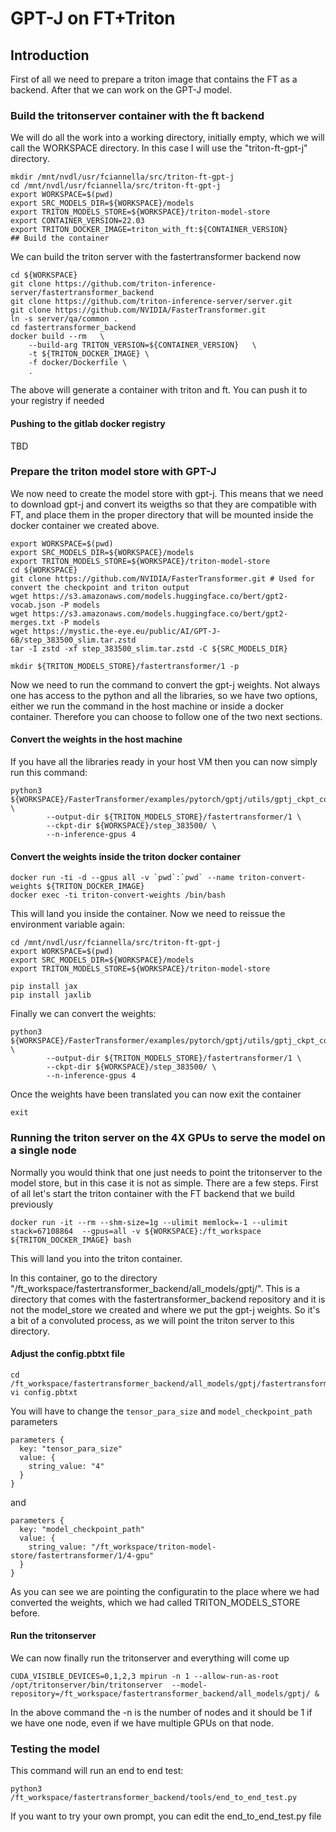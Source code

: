# GPT-J on FT+Triton

## Introduction

First of all we need to prepare a triton image that contains the FT as a backend. After that we can work on the GPT-J model.

### Build the tritonserver container with the ft backend

We will do all the work into a working directory, initially empty, which we will call the WORKSPACE directory. In this case I will use the "triton-ft-gpt-j" directory.

```
mkdir /mnt/nvdl/usr/fciannella/src/triton-ft-gpt-j
cd /mnt/nvdl/usr/fciannella/src/triton-ft-gpt-j
export WORKSPACE=$(pwd)
export SRC_MODELS_DIR=${WORKSPACE}/models
export TRITON_MODELS_STORE=${WORKSPACE}/triton-model-store
export CONTAINER_VERSION=22.03
export TRITON_DOCKER_IMAGE=triton_with_ft:${CONTAINER_VERSION}
## Build the container
```

We can build the triton server with the fastertransformer backend now

```
cd ${WORKSPACE}
git clone https://github.com/triton-inference-server/fastertransformer_backend
git clone https://github.com/triton-inference-server/server.git 
git clone https://github.com/NVIDIA/FasterTransformer.git
ln -s server/qa/common .
cd fastertransformer_backend
docker build --rm   \
    --build-arg TRITON_VERSION=${CONTAINER_VERSION}   \
    -t ${TRITON_DOCKER_IMAGE} \
    -f docker/Dockerfile \
    .
```

The above will generate a container with triton and ft. You can push it to your registry if needed

#### Pushing to the gitlab docker registry

TBD

### Prepare the triton model store with GPT-J

We now need to create the model store with gpt-j. This means that we need to download gpt-j and convert its weigths so that they are compatible with FT, and place them in the proper directory that will be mounted inside the docker container we created above.

```
export WORKSPACE=$(pwd)
export SRC_MODELS_DIR=${WORKSPACE}/models
export TRITON_MODELS_STORE=${WORKSPACE}/triton-model-store
cd ${WORKSPACE}
git clone https://github.com/NVIDIA/FasterTransformer.git # Used for convert the checkpoint and triton output
wget https://s3.amazonaws.com/models.huggingface.co/bert/gpt2-vocab.json -P models
wget https://s3.amazonaws.com/models.huggingface.co/bert/gpt2-merges.txt -P models
wget https://mystic.the-eye.eu/public/AI/GPT-J-6B/step_383500_slim.tar.zstd
tar -I zstd -xf step_383500_slim.tar.zstd -C ${SRC_MODELS_DIR}

mkdir ${TRITON_MODELS_STORE}/fastertransformer/1 -p
```

Now we need to run the command to convert the gpt-j weights. Not always one has access to the python and all the libraries, so we have two options, either we run the command in the host machine or inside a docker container. Therefore you can choose to follow one of the two next sections.

#### Convert the weights in the host machine

If you have all the libraries ready in your host VM then you can now simply run this command:

```
python3 ${WORKSPACE}/FasterTransformer/examples/pytorch/gptj/utils/gptj_ckpt_convert.py \
        --output-dir ${TRITON_MODELS_STORE}/fastertransformer/1 \
        --ckpt-dir ${WORKSPACE}/step_383500/ \
        --n-inference-gpus 4
```

#### Convert the weights inside the triton docker container

```
docker run -ti -d --gpus all -v `pwd`:`pwd` --name triton-convert-weights ${TRITON_DOCKER_IMAGE} 
docker exec -ti triton-convert-weights /bin/bash
```

This will land you inside the container. Now we need to reissue the environment variable again:

```
cd /mnt/nvdl/usr/fciannella/src/triton-ft-gpt-j
export WORKSPACE=$(pwd)
export SRC_MODELS_DIR=${WORKSPACE}/models
export TRITON_MODELS_STORE=${WORKSPACE}/triton-model-store

pip install jax
pip install jaxlib
```

Finally we can convert the weights:

```
python3 ${WORKSPACE}/FasterTransformer/examples/pytorch/gptj/utils/gptj_ckpt_convert.py \
        --output-dir ${TRITON_MODELS_STORE}/fastertransformer/1 \
        --ckpt-dir ${WORKSPACE}/step_383500/ \
        --n-inference-gpus 4
```

Once the weights have been translated you can now exit the container

```
exit
```

### Running the triton server on the 4X GPUs to serve the model on a single node

Normally you would think that one just needs to point the tritonserver to the model store, but in this case it is not as simple. There are a few steps. First of all let's start the triton container with the FT backend that we build previously

```
docker run -it --rm --shm-size=1g --ulimit memlock=-1 --ulimit stack=67108864  --gpus=all -v ${WORKSPACE}:/ft_workspace ${TRITON_DOCKER_IMAGE} bash
```

This will land you into the triton container. 

In this container, go to the directory "/ft_workspace/fastertransformer_backend/all_models/gptj/". This is a directory that comes with the fastertransformer_backend repository and it is not the model_store we created and where we put the gpt-j weights. So it's a bit of a convoluted process, as we will point the triton server to this directory.

#### Adjust the config.pbtxt file

```
cd /ft_workspace/fastertransformer_backend/all_models/gptj/fastertransformer
vi config.pbtxt
```

You will have to change the `tensor_para_size` and `model_checkpoint_path` parameters

```
parameters {
  key: "tensor_para_size"
  value: {
    string_value: "4"
  }
}
```

and

```
parameters {
  key: "model_checkpoint_path"
  value: {
    string_value: "/ft_workspace/triton-model-store/fastertransformer/1/4-gpu"
  }
}
```

As you can see we are pointing the configuratin to the place where we had converted the weights, which we had called TRITON_MODELS_STORE before.

#### Run the tritonserver

We can now finally run the tritonserver and everything will come up

```
CUDA_VISIBLE_DEVICES=0,1,2,3 mpirun -n 1 --allow-run-as-root /opt/tritonserver/bin/tritonserver  --model-repository=/ft_workspace/fastertransformer_backend/all_models/gptj/ & 
```

In the above command the -n is the number of nodes and it should be 1 if we have one node, even if we have multiple GPUs on that node.

### Testing the model

This command will run an end to end test:

```
python3 /ft_workspace/fastertransformer_backend/tools/end_to_end_test.py
```

If you want to try your own prompt, you can edit the end_to_end_test.py file

